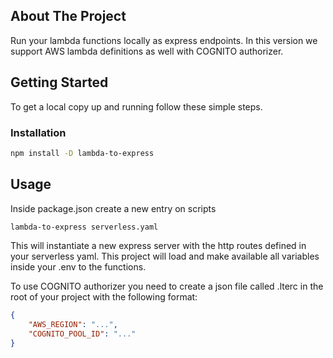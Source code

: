 ## About The Project

Run your lambda functions locally as express endpoints.
In this version we support AWS lambda definitions as well with COGNITO authorizer.


## Getting Started

To get a local copy up and running follow these simple steps.


### Installation

```sh
npm install -D lambda-to-express
```


## Usage

Inside package.json create a new entry on scripts
```sh
lambda-to-express serverless.yaml
```
This will instantiate a new express server with the http routes defined in your serverless yaml.
This project will load and make available all variables inside your .env to the functions.

To use COGNITO authorizer you need to create a json file called .lterc in the root of your project with the following format:

```json
{
    "AWS_REGION": "...",
    "COGNITO_POOL_ID": "..."
}
```

